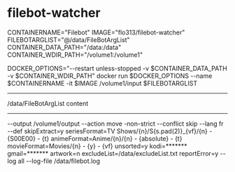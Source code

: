 # filebot-watcher
CONTAINERNAME="Filebot"
IMAGE="flo313/filebot-watcher"
FILEBOTARGLIST="@/data/FileBotArgList"
CONTAINER_DATA_PATH="/data:/data"
CONTAINER_WDIR_PATH="/volume1:/volume1"

DOCKER_OPTIONS="--restart unless-stopped -v $CONTAINER_DATA_PATH -v $CONTAINER_WDIR_PATH"
docker run $DOCKER_OPTIONS --name $CONTAINERNAME -it $IMAGE /volume1/input $FILEBOTARGLIST



*********************************
/data/FileBotArgList content
*********************************

--output
/volume1/output
--action
move
-non-strict
--conflict
skip
--lang
fr
--def
skipExtract=y
seriesFormat=TV Shows/{n}/S{s.pad(2)}_{vf}/{n} - {S00E00} - {t}
animeFormat=Anime/{n}/{n} - {absolute} - {t}
movieFormat=Movies/{n} - {y} - {vf}
unsorted=y
kodi=*******
gmail=*******
artwork=n
excludeList=/data/excludeList.txt
reportError=y
--log
all
--log-file
/data/filebot.log
